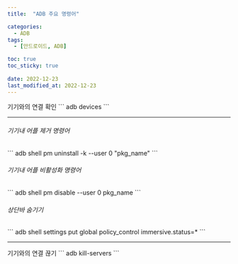 ```yaml
---
title:  "ADB 주요 명령어"

categories:
  - ADB
tags:
  - [안드로이드, ADB]

toc: true
toc_sticky: true
 
date: 2022-12-23
last_modified_at: 2022-12-23
---
```


</h6>기기와의 연결 확인</h6>
```
adb devices
```

---

<h6>기기내 어플 제거 명령어</h6>
```
adb shell pm uninstall -k --user 0 "pkg_name"
```

<h6>기기내 어플 비활성화 명령어</h6>
```
adb shell pm disable --user 0 pkg_name
```

<h6>상단바 숨기기</h6>
```
adb shell settings put global policy_control immersive.status=*
```

---

</h6>기기와의 연결 끊기</h6>
```
adb kill-servers
```

